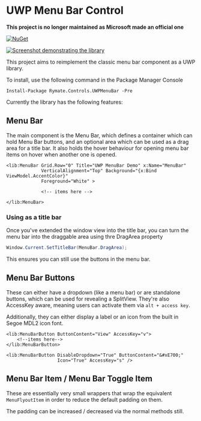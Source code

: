 UWP Menu Bar Control
====================

**This project is no longer maintained as Microsoft made an official one**

[![NuGet](https://img.shields.io/nuget/dt/Rymate.Controls.UWPMenuBar.svg)](https://www.nuget.org/packages/Rymate.Controls.UWPMenuBar/)

[![Screenshot demonstrating the library](Screenshot.png)](https://rymate.co.uk/videos/video.php?id=a470130d39)

This project aims to reimplement the classic menu bar component as a 
UWP library.

To install, use the following command in the Package Manager Console

`Install-Package Rymate.Controls.UWPMenuBar -Pre`

Currently the library has the following features:

## Menu Bar

The main component is the Menu Bar, which defines a container which can 
hold Menu Bar buttons, and an optional area which can be used as a drag
area for a title bar. It also holds the hover behaviour for opening menu 
bar items on hover when another one is opened.

```xaml
<lib:MenuBar Grid.Row="0" Title="UWP MenuBar Demo" x:Name="MenuBar"
             VerticalAlignment="Top" Background="{x:Bind ViewModel.AccentColor}"
             Foreground="White" >
			 
             <!-- items here -->
			 
</lib:MenuBar>
```				

### Using as a title bar

Once you've extended the window view into the title bar, you can turn
the menu bar into the draggable area using thre DragArea property

```C#
Window.Current.SetTitleBar(MenuBar.DragArea);
``` 

This ensures you can still use the buttons in the menu bar.

## Menu Bar Buttons

These can either have a dropdown (like a menu bar) or are standalone
buttons, which can be used for revealing a SplitView. They're also 
AccessKey aware, meaning users can activate them via `alt + access key`.

Additionally, they can either display a label or an icon from the built
in Segoe MDL2 icon font.

```xaml
<lib:MenuBarButton ButtonContent="View" AccessKey="v">
    <!--items here-->
</lib:MenuBarButton>

<lib:MenuBarButton DisableDropdown="True" ButtonContent="&#xE700;"
                   Icon="True" AccessKey="s" />

```

## Menu Bar Item / Menu Bar Toggle Item

These are essentially very small wrappers that wrap the equivalent
`MenuFlyoutItem` in order to reduce the default padding on them.

The padding can be increased / decreased via the normal methods
still.
